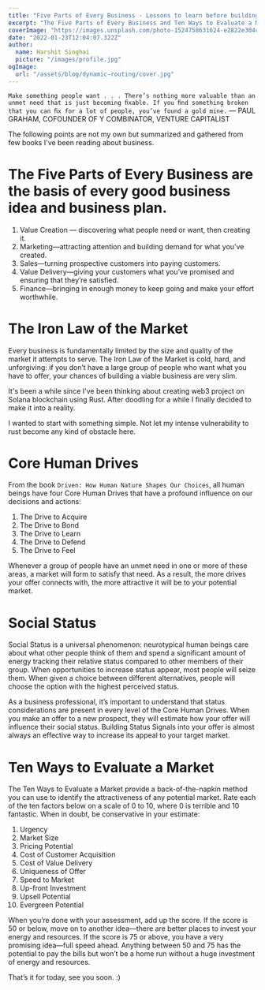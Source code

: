 ```yaml
---
title: "Five Parts of Every Business - Lessons to learn before building your product."
excerpt: "The Five Parts of Every Business and Ten Ways to Evaluate a Market"
coverImage: "https://images.unsplash.com/photo-1524758631624-e2822e304c36?ixlib=rb-1.2.1&ixid=MnwxMjA3fDF8MHxwaG90by1wYWdlfHx8fGVufDB8fHx8&auto=format&fit=crop&w=870&q=80"
date: "2022-01-23T12:04:07.322Z"
author:
  name: Harshit Singhai
  picture: "/images/profile.jpg"
ogImage:
  url: "/assets/blog/dynamic-routing/cover.jpg"
---
```


`Make something people want . . . There’s nothing more valuable than an unmet need that is just becoming ﬁxable. If you ﬁnd something broken that you can ﬁx for a lot of people, you’ve found a gold mine.` — PAUL GRAHAM, COFOUNDER OF Y COMBINATOR, VENTURE CAPITALIST

The following points are not my own but summarized and gathered from few books I've been reading about business.

# The Five Parts of Every Business are the basis of every good business idea and business plan.

1. Value Creation — discovering what people need or want, then creating it.
2. Marketing—attracting attention and building demand for what you’ve created.
3. Sales—turning prospective customers into paying customers.
4. Value Delivery—giving your customers what you’ve promised and ensuring that they’re satisfied.
5. Finance—bringing in enough money to keep going and make your effort worthwhile.

# The Iron Law of the Market

Every business is fundamentally limited by the size and quality of the market it attempts to serve. The Iron Law of the Market is cold, hard, and unforgiving: if you don’t have a large group of people who want what you have to offer, your chances of building a viable business are very slim.

It's been a while since I've been thinking about creating web3 project on Solana blockchain using Rust. After doodling for a while I finally decided to make it into a reality.

I wanted to start with something simple. Not let my intense vulnerability to rust become any kind of obstacle here.

# Core Human Drives

From the book `Driven: How Human Nature Shapes Our Choices`, all human beings have four Core Human Drives that have a profound influence on our decisions and actions:

1. The Drive to Acquire
2. The Drive to Bond
3. The Drive to Learn
4. The Drive to Defend
5. The Drive to Feel

Whenever a group of people have an unmet need in one or more of these areas, a market will form to satisfy that need. As a result, the more drives your offer connects with, the more attractive it will be to your potential market.

# Social Status

Social Status is a universal phenomenon: neurotypical human beings care about what other people think of them and spend a significant amount of energy tracking their relative status compared to other members of their group. When opportunities to increase status appear, most people will seize them. When given a choice between different alternatives, people will choose the option with the highest perceived status.

As a business professional, it’s important to understand that status considerations are present in every level of the Core Human Drives. When you make an offer to a new prospect, they will estimate how your offer will influence their social status. Building Status Signals into your offer is almost always an effective way to increase its appeal to your target market.

# Ten Ways to Evaluate a Market

The Ten Ways to Evaluate a Market provide a back-of-the-napkin method you can use to identify the attractiveness of any potential market. Rate each of the ten factors below on a scale of 0 to 10, where 0 is terrible and 10 fantastic. When in doubt, be conservative in your estimate:

1. Urgency
2. Market Size
3. Pricing Potential
4. Cost of Customer Acquisition
5. Cost of Value Delivery
6. Uniqueness of Offer
7. Speed to Market
8. Up-front Investment
9. Upsell Potential
10. Evergreen Potential

When you’re done with your assessment, add up the score. If the score is 50 or below, move on to another idea—there are better places to invest your energy and resources. If the score is 75 or above, you have a very promising idea—full speed ahead. Anything between 50 and 75 has the potential to pay the bills but won’t be a home run without a huge investment of energy and resources.

That’s it for today, see you soon. :)
